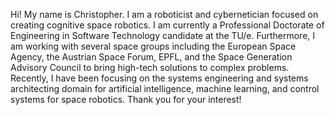 Hi! My name is Christopher. I am a roboticist and cybernetician focused on creating cognitive space robotics. I am currently a Professional Doctorate of Engineering in Software Technology candidate at the TU/e. Furthermore, I am working with several space groups including the European Space Agency, the Austrian Space Forum, EPFL, and the Space Generation Advisory Council to bring high-tech solutions to complex problems. Recently, I have been focusing on the systems engineering and systems architecting domain for artificial intelligence, machine learning, and control systems for space robotics. Thank you for your interest!
